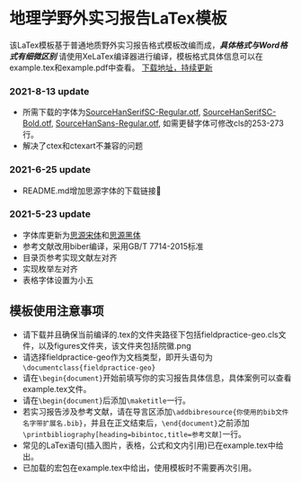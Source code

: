 # 地理学野外实习报告LaTex模板
该LaTex模板基于普通地质野外实习报告格式模板改编而成，***具体格式与Word格式有细微区别***
请使用XeLaTex编译器进行编译，模板格式具体信息可以在example.tex和example.pdf中查看。
[下载地址，持续更新](https://github.com/Plutoset/fieldpractice-geo)

### 2021-8-13 update
- 所需下载的字体为[SourceHanSerifSC-Regular.otf](https://github.com/adobe-fonts/source-han-serif/blob/release/OTF/SimplifiedChinese/SourceHanSerifSC-Regular.otf), [SourceHanSerifSC-Bold.otf](https://github.com/adobe-fonts/source-han-serif/blob/release/OTF/SimplifiedChinese/SourceHanSerifSC-Bold.otf), [SourceHanSans-Regular.otf](https://github.com/adobe-fonts/source-han-sans/blob/release/OTF/SimplifiedChinese/SourceHanSansSC-Regular.otf), 如需更替字体可修改cls的253-273行。
- 解决了ctex和ctexart不兼容的问题
### 2021-6-25 update
- README.md增加思源字体的下载链接🔗

### 2021-5-23 update
- 字体库更新为[思源宋体](https://github.com/adobe-fonts/source-han-serif)和[思源黑体](https://github.com/adobe-fonts/source-han-sans)
- 参考文献改用biber编译，采用GB/T 7714-2015标准
- 目录页参考实现文献左对齐
- 实现枚举左对齐
- 表格字体设置为小五

## 模板使用注意事项
- 请下载并且确保当前编译的.tex的文件夹路径下包括fieldpractice-geo.cls文件，以及figures文件夹，该文件夹包括院徽.png
- 请选择fieldpractice-geo作为文档类型，即开头语句为`\documentclass{fieldpractice-geo}`
- 请在`\begin{document}`开始前填写你的实习报告具体信息，具体案例可以查看example.tex文件。
- 请在`\begin{document}`后添加`\maketitle`一行。
- 若实习报告涉及参考文献，请在导言区添加`\addbibresource{你使用的bib文件名字带扩展名.bib}`，并且在正文结束后，`\end{document}`之前添加`\printbibliography[heading=bibintoc,title=参考文献]`一行。
- 常见的LaTex语句(插入图片，表格，公式和文内引用)已在example.tex中给出。
- 已加载的宏包在example.tex中给出，使用模板时不需要再次引用。
